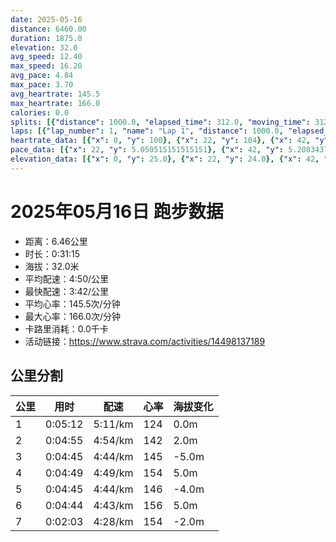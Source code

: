 ```yaml
---
date: 2025-05-16
distance: 6460.00
duration: 1875.0
elevation: 32.0
avg_speed: 12.40
max_speed: 16.20
avg_pace: 4.84
max_pace: 3.70
avg_heartrate: 145.5
max_heartrate: 166.0
calories: 0.0
splits: [{"distance": 1000.0, "elapsed_time": 312.0, "moving_time": 312.0, "average_speed": 3.21, "pace": 5.192118380062305, "average_heartrate": 124.26282051282051, "elevation_difference": 0.0, "split_number": 1}, {"distance": 1002.0, "elapsed_time": 295.0, "moving_time": 295.0, "average_speed": 3.4, "pace": 4.901970588235294, "average_heartrate": 142.5457627118644, "elevation_difference": 2.0, "split_number": 2}, {"distance": 1001.0, "elapsed_time": 285.0, "moving_time": 285.0, "average_speed": 3.51, "pace": 4.748347578347579, "average_heartrate": 145.85263157894738, "elevation_difference": -5.0, "split_number": 3}, {"distance": 997.5, "elapsed_time": 289.0, "moving_time": 289.0, "average_speed": 3.45, "pace": 4.830927536231884, "average_heartrate": 154.6401384083045, "elevation_difference": 5.0, "split_number": 4}, {"distance": 1000.5, "elapsed_time": 295.0, "moving_time": 285.0, "average_speed": 3.51, "pace": 4.748347578347579, "average_heartrate": 146.89122807017543, "elevation_difference": -4.0, "split_number": 5}, {"distance": 1001.5, "elapsed_time": 284.0, "moving_time": 284.0, "average_speed": 3.53, "pace": 4.721444759206799, "average_heartrate": 156.68309859154928, "elevation_difference": 5.0, "split_number": 6}, {"distance": 457.5, "elapsed_time": 123.0, "moving_time": 123.0, "average_speed": 3.72, "pace": 4.4802956989247305, "average_heartrate": 154.89430894308944, "elevation_difference": -2.0, "split_number": 7}]
laps: [{"lap_number": 1, "name": "Lap 1", "distance": 1000.0, "elapsed_time": 311.0, "moving_time": 311.0, "average_speed": 3.22, "pace": 5.175993788819875, "average_heartrate": 123.25, "max_heartrate": 136, "start_date": "2025-05-16 20:26:29+00:00", "elevation_difference": 3.0}, {"lap_number": 2, "name": "Lap 2", "distance": 1000.0, "elapsed_time": 294.0, "moving_time": 294.0, "average_speed": 3.4, "pace": 4.901970588235294, "average_heartrate": 142.6, "max_heartrate": 150, "start_date": "2025-05-16 20:31:41+00:00", "elevation_difference": 8.0}, {"lap_number": 3, "name": "Lap 3", "distance": 1000.0, "elapsed_time": 284.0, "moving_time": 284.0, "average_speed": 3.52, "pace": 4.734857954545454, "average_heartrate": 145.6875, "max_heartrate": 149, "start_date": "2025-05-16 20:36:36+00:00", "elevation_difference": 0.0}, {"lap_number": 4, "name": "Lap 4", "distance": 1000.0, "elapsed_time": 289.0, "moving_time": 289.0, "average_speed": 3.46, "pace": 4.816965317919075, "average_heartrate": 154.6, "max_heartrate": 161, "start_date": "2025-05-16 20:41:21+00:00", "elevation_difference": 9.0}, {"lap_number": 5, "name": "Lap 5", "distance": 1000.0, "elapsed_time": 294.0, "moving_time": 286.0, "average_speed": 3.5, "pace": 4.761914285714285, "average_heartrate": 147.125, "max_heartrate": 151, "start_date": "2025-05-16 20:46:10+00:00", "elevation_difference": 0.0}, {"lap_number": 6, "name": "Lap 6", "distance": 1000.0, "elapsed_time": 283.0, "moving_time": 283.0, "average_speed": 3.53, "pace": 4.721444759206799, "average_heartrate": 156.8, "max_heartrate": 166, "start_date": "2025-05-16 20:51:05+00:00", "elevation_difference": 9.0}, {"lap_number": 7, "name": "Lap 7", "distance": 460.39, "elapsed_time": 124.0, "moving_time": 124.0, "average_speed": 3.71, "pace": 4.492371967654986, "average_heartrate": 154.71428571428572, "max_heartrate": 156, "start_date": "2025-05-16 20:55:49+00:00", "elevation_difference": 0.0}]
heartrate_data: [{"x": 0, "y": 100}, {"x": 22, "y": 104}, {"x": 42, "y": 117}, {"x": 63, "y": 117}, {"x": 83, "y": 121}, {"x": 103, "y": 127}, {"x": 123, "y": 123}, {"x": 143, "y": 125}, {"x": 163, "y": 125}, {"x": 182, "y": 127}, {"x": 203, "y": 129}, {"x": 223, "y": 127}, {"x": 243, "y": 126}, {"x": 262, "y": 134}, {"x": 282, "y": 134}, {"x": 303, "y": 136}, {"x": 323, "y": 139}, {"x": 342, "y": 140}, {"x": 363, "y": 137}, {"x": 383, "y": 141}, {"x": 402, "y": 144}, {"x": 422, "y": 144}, {"x": 441, "y": 146}, {"x": 461, "y": 150}, {"x": 479, "y": 150}, {"x": 497, "y": 141}, {"x": 515, "y": 142}, {"x": 533, "y": 140}, {"x": 552, "y": 140}, {"x": 571, "y": 142}, {"x": 590, "y": 143}, {"x": 608, "y": 145}, {"x": 626, "y": 146}, {"x": 645, "y": 144}, {"x": 663, "y": 141}, {"x": 681, "y": 143}, {"x": 699, "y": 146}, {"x": 718, "y": 145}, {"x": 736, "y": 148}, {"x": 755, "y": 148}, {"x": 773, "y": 145}, {"x": 792, "y": 146}, {"x": 810, "y": 147}, {"x": 828, "y": 148}, {"x": 847, "y": 145}, {"x": 866, "y": 145}, {"x": 884, "y": 149}, {"x": 903, "y": 148}, {"x": 922, "y": 151}, {"x": 941, "y": 151}, {"x": 960, "y": 154}, {"x": 980, "y": 155}, {"x": 999, "y": 156}, {"x": 1019, "y": 156}, {"x": 1037, "y": 157}, {"x": 1056, "y": 158}, {"x": 1075, "y": 161}, {"x": 1093, "y": 160}, {"x": 1112, "y": 158}, {"x": 1129, "y": 152}, {"x": 1147, "y": 152}, {"x": 1166, "y": 150}, {"x": 1183, "y": 149}, {"x": 1202, "y": 150}, {"x": 1220, "y": 151}, {"x": 1239, "y": 147}, {"x": 1258, "y": 146}, {"x": 1276, "y": 145}, {"x": 1294, "y": 146}, {"x": 1312, "y": 146}, {"x": 1331, "y": 146}, {"x": 1349, "y": 145}, {"x": 1377, "y": 148}, {"x": 1396, "y": 142}, {"x": 1414, "y": 146}, {"x": 1432, "y": 149}, {"x": 1451, "y": 149}, {"x": 1470, "y": 149}, {"x": 1488, "y": 150}, {"x": 1507, "y": 148}, {"x": 1525, "y": 151}, {"x": 1544, "y": 152}, {"x": 1563, "y": 155}, {"x": 1582, "y": 158}, {"x": 1600, "y": 158}, {"x": 1619, "y": 157}, {"x": 1638, "y": 158}, {"x": 1656, "y": 159}, {"x": 1674, "y": 160}, {"x": 1692, "y": 164}, {"x": 1711, "y": 166}, {"x": 1729, "y": 159}, {"x": 1746, "y": 157}, {"x": 1763, "y": 149}, {"x": 1780, "y": 155}, {"x": 1797, "y": 155}, {"x": 1814, "y": 156}, {"x": 1832, "y": 156}, {"x": 1849, "y": 156}, {"x": 1867, "y": 156}]
pace_data: [{"x": 22, "y": 5.050515151515151}, {"x": 42, "y": 5.208343749999999}, {"x": 63, "y": 5.050515151515151}, {"x": 83, "y": 5.050515151515151}, {"x": 103, "y": 5.208343749999999}, {"x": 123, "y": 5.376354838709677}, {"x": 143, "y": 5.376354838709677}, {"x": 163, "y": 5.050515151515151}, {"x": 182, "y": 4.901970588235294}, {"x": 203, "y": 5.376354838709677}, {"x": 223, "y": 5.208343749999999}, {"x": 243, "y": 4.504513513513513}, {"x": 262, "y": 5.050515151515151}, {"x": 282, "y": 5.5555666666666665}, {"x": 303, "y": 5.376354838709677}, {"x": 323, "y": 5.050515151515151}, {"x": 342, "y": 5.050515151515151}, {"x": 363, "y": 6.172851851851851}, {"x": 383, "y": 5.050515151515151}, {"x": 402, "y": 5.050515151515151}, {"x": 422, "y": 5.376354838709677}, {"x": 441, "y": 5.208343749999999}, {"x": 461, "y": 4.901970588235294}, {"x": 479, "y": 4.761914285714285}, {"x": 497, "y": 4.385973684210526}, {"x": 515, "y": 5.050515151515151}, {"x": 533, "y": 4.761914285714285}, {"x": 552, "y": 4.629638888888889}, {"x": 571, "y": 4.629638888888889}, {"x": 590, "y": 4.901970588235294}, {"x": 608, "y": 4.761914285714285}, {"x": 626, "y": 4.761914285714285}, {"x": 645, "y": 4.761914285714285}, {"x": 663, "y": 4.629638888888889}, {"x": 681, "y": 4.761914285714285}, {"x": 699, "y": 4.761914285714285}, {"x": 718, "y": 4.761914285714285}, {"x": 736, "y": 4.761914285714285}, {"x": 755, "y": 5.5555666666666665}, {"x": 773, "y": 4.761914285714285}, {"x": 792, "y": 4.761914285714285}, {"x": 810, "y": 4.761914285714285}, {"x": 828, "y": 4.901970588235294}, {"x": 847, "y": 4.504513513513513}, {"x": 866, "y": 5.208343749999999}, {"x": 884, "y": 4.504513513513513}, {"x": 903, "y": 5.050515151515151}, {"x": 922, "y": 5.050515151515151}, {"x": 941, "y": 4.761914285714285}, {"x": 960, "y": 4.761914285714285}, {"x": 980, "y": 5.050515151515151}, {"x": 999, "y": 5.050515151515151}, {"x": 1019, "y": 4.901970588235294}, {"x": 1037, "y": 4.629638888888889}, {"x": 1056, "y": 4.504513513513513}, {"x": 1075, "y": 4.901970588235294}, {"x": 1093, "y": 4.504513513513513}, {"x": 1112, "y": 4.761914285714285}, {"x": 1129, "y": 4.629638888888889}, {"x": 1147, "y": 4.504513513513513}, {"x": 1166, "y": 4.629638888888889}, {"x": 1183, "y": 4.761914285714285}, {"x": 1202, "y": 4.761914285714285}, {"x": 1220, "y": 4.761914285714285}, {"x": 1239, "y": 5.050515151515151}, {"x": 1258, "y": 4.504513513513513}, {"x": 1276, "y": 4.504513513513513}, {"x": 1294, "y": 4.629638888888889}, {"x": 1312, "y": 4.761914285714285}, {"x": 1331, "y": 4.901970588235294}, {"x": 1349, "y": 4.761914285714285}, {"x": 1377, "y": 22.222266666666666}, {"x": 1396, "y": 4.761914285714285}, {"x": 1414, "y": 4.504513513513513}, {"x": 1432, "y": 4.629638888888889}, {"x": 1451, "y": 4.629638888888889}, {"x": 1470, "y": 5.5555666666666665}, {"x": 1488, "y": 4.385973684210526}, {"x": 1507, "y": 4.504513513513513}, {"x": 1525, "y": 4.761914285714285}, {"x": 1544, "y": 4.504513513513513}, {"x": 1563, "y": 4.901970588235294}, {"x": 1582, "y": 4.761914285714285}, {"x": 1600, "y": 4.761914285714285}, {"x": 1619, "y": 4.761914285714285}, {"x": 1638, "y": 4.761914285714285}, {"x": 1656, "y": 4.901970588235294}, {"x": 1674, "y": 4.504513513513513}, {"x": 1692, "y": 4.761914285714285}, {"x": 1711, "y": 4.629638888888889}, {"x": 1729, "y": 4.761914285714285}, {"x": 1746, "y": 4.385973684210526}, {"x": 1763, "y": 4.629638888888889}, {"x": 1780, "y": 4.504513513513513}, {"x": 1797, "y": 4.385973684210526}, {"x": 1814, "y": 4.761914285714285}, {"x": 1832, "y": 4.761914285714285}, {"x": 1849, "y": 4.385973684210526}, {"x": 1867, "y": 4.385973684210526}]
elevation_data: [{"x": 0, "y": 25.0}, {"x": 22, "y": 24.0}, {"x": 42, "y": 23.0}, {"x": 63, "y": 23.0}, {"x": 83, "y": 22.0}, {"x": 103, "y": 22.0}, {"x": 123, "y": 22.0}, {"x": 143, "y": 22.0}, {"x": 163, "y": 22.0}, {"x": 182, "y": 23.0}, {"x": 203, "y": 23.0}, {"x": 223, "y": 23.0}, {"x": 243, "y": 22.0}, {"x": 262, "y": 23.0}, {"x": 282, "y": 23.0}, {"x": 303, "y": 24.0}, {"x": 323, "y": 25.0}, {"x": 342, "y": 26.0}, {"x": 363, "y": 27.0}, {"x": 383, "y": 28.0}, {"x": 402, "y": 29.0}, {"x": 422, "y": 29.0}, {"x": 441, "y": 30.0}, {"x": 461, "y": 33.0}, {"x": 479, "y": 31.0}, {"x": 497, "y": 29.0}, {"x": 515, "y": 28.0}, {"x": 533, "y": 27.0}, {"x": 552, "y": 27.0}, {"x": 571, "y": 27.0}, {"x": 590, "y": 27.0}, {"x": 608, "y": 27.0}, {"x": 626, "y": 26.0}, {"x": 645, "y": 25.0}, {"x": 663, "y": 24.0}, {"x": 681, "y": 23.0}, {"x": 699, "y": 22.0}, {"x": 718, "y": 22.0}, {"x": 736, "y": 21.0}, {"x": 755, "y": 21.0}, {"x": 773, "y": 21.0}, {"x": 792, "y": 21.0}, {"x": 810, "y": 21.0}, {"x": 828, "y": 22.0}, {"x": 847, "y": 22.0}, {"x": 866, "y": 21.0}, {"x": 884, "y": 21.0}, {"x": 903, "y": 22.0}, {"x": 922, "y": 23.0}, {"x": 941, "y": 24.0}, {"x": 960, "y": 25.0}, {"x": 980, "y": 25.0}, {"x": 999, "y": 26.0}, {"x": 1019, "y": 28.0}, {"x": 1037, "y": 28.0}, {"x": 1056, "y": 29.0}, {"x": 1075, "y": 31.0}, {"x": 1093, "y": 31.0}, {"x": 1112, "y": 29.0}, {"x": 1129, "y": 27.0}, {"x": 1147, "y": 27.0}, {"x": 1166, "y": 27.0}, {"x": 1183, "y": 27.0}, {"x": 1202, "y": 27.0}, {"x": 1220, "y": 27.0}, {"x": 1239, "y": 26.0}, {"x": 1258, "y": 26.0}, {"x": 1276, "y": 25.0}, {"x": 1294, "y": 25.0}, {"x": 1312, "y": 24.0}, {"x": 1331, "y": 24.0}, {"x": 1349, "y": 24.0}, {"x": 1377, "y": 23.0}, {"x": 1396, "y": 23.0}, {"x": 1414, "y": 23.0}, {"x": 1432, "y": 23.0}, {"x": 1451, "y": 23.0}, {"x": 1470, "y": 23.0}, {"x": 1488, "y": 23.0}, {"x": 1507, "y": 23.0}, {"x": 1525, "y": 23.0}, {"x": 1544, "y": 24.0}, {"x": 1563, "y": 25.0}, {"x": 1582, "y": 26.0}, {"x": 1600, "y": 27.0}, {"x": 1619, "y": 28.0}, {"x": 1638, "y": 29.0}, {"x": 1656, "y": 29.0}, {"x": 1674, "y": 30.0}, {"x": 1692, "y": 32.0}, {"x": 1711, "y": 32.0}, {"x": 1729, "y": 31.0}, {"x": 1746, "y": 29.0}, {"x": 1763, "y": 28.0}, {"x": 1780, "y": 28.0}, {"x": 1797, "y": 28.0}, {"x": 1814, "y": 28.0}, {"x": 1832, "y": 28.0}, {"x": 1849, "y": 27.0}, {"x": 1867, "y": 26.0}]
---
```


# 2025年05月16日 跑步数据

- 距离：6.46公里
- 时长：0:31:15
- 海拔：32.0米
- 平均配速：4:50/公里
- 最快配速：3:42/公里
- 平均心率：145.5次/分钟
- 最大心率：166.0次/分钟
- 卡路里消耗：0.0千卡
- 活动链接：https://www.strava.com/activities/14498137189

## 公里分割

| 公里 | 用时 | 配速 | 心率 | 海拔变化 |
|------|------|------|------|------|
| 1 | 0:05:12 | 5:11/km | 124 | 0.0m |
| 2 | 0:04:55 | 4:54/km | 142 | 2.0m |
| 3 | 0:04:45 | 4:44/km | 145 | -5.0m |
| 4 | 0:04:49 | 4:49/km | 154 | 5.0m |
| 5 | 0:04:45 | 4:44/km | 146 | -4.0m |
| 6 | 0:04:44 | 4:43/km | 156 | 5.0m |
| 7 | 0:02:03 | 4:28/km | 154 | -2.0m |


